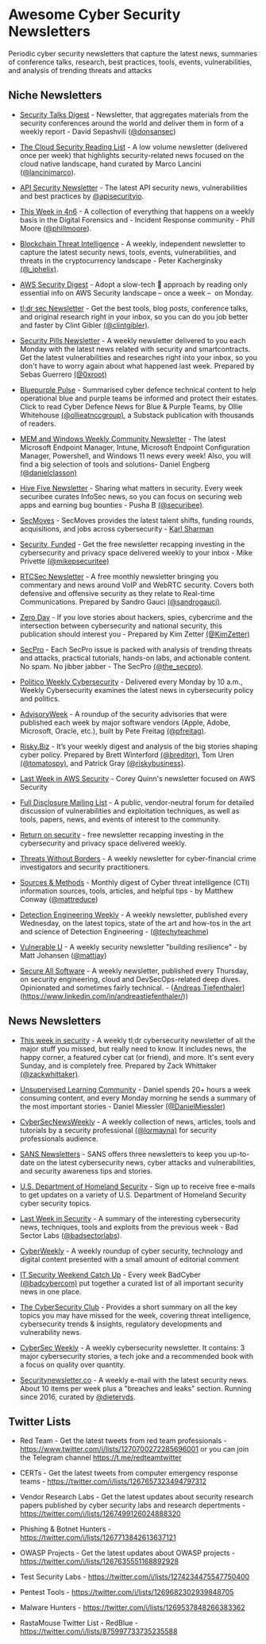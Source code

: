 # Awesome Cyber Security Newsletters

Periodic cyber security newsletters that capture the latest news, summaries of conference talks, research, best practices, tools, events, vulnerabilities, and analysis of trending threats and attacks

## Niche Newsletters 
- [Security Talks Digest](https://talks.donsan.org) - Newsletter, that aggregates materials from the security conferences around the world and deliver them in form of a weekly report - David Sepashvili ([@donsansec](https://twitter.com/donsansec))

- [The Cloud Security Reading List](https://cloudseclist.com/) - A low volume newsletter (delivered once per week) that highlights security-related news focused on the cloud native landscape, hand curated by Marco Lancini ([@lancinimarco](https://twitter.com/lancinimarco)).

- [API Security Newsletter](https://apisecurity.io/) - The latest API security news, vulnerabilities and best practices by [@apisecurityio](https://twitter.com/apisecurityio).

- [This Week in 4n6](https://thisweekin4n6.com/) - A collection of everything that happens on a weekly basis in the Digital Forensics and - Incident Response community - Phill Moore ([@phillmoore](https://twitter.com/phillmoore)).

- [Blockchain Threat Intelligence](https://www.blockthreat.io/) - A weekly, independent newsletter to capture the latest security news, tools, events, vulnerabilities, and threats in the cryptocurrency landscape - Peter Kacherginsky [(@\_iphelix)](https://twitter.com/_iphelix).

- [AWS Security Digest](https://asd.zoph.io) - Adopt a slow-tech 🐌 approach by reading only essential info on AWS Security landscape – once a week –  on Monday.

- [tl;dr sec Newsletter](https://tldrsec.com/) - Get the best tools, blog posts, conference talks, and original research right in your inbox, so you can do you job better and faster by Clint Gibler [(@clintgibler)](https://twitter.com/clintgibler).

- [Security Pills Newsletter](https://securitypills.news) - A weekly newsletter delivered to you each Monday with the latest news related with security and smartcontracts. Get the latest vulnerabilities and researches right into your inbox, so you don't have to worry again about what happened last week. Prepared by Sebas Guerrero [(@0xroot)](https://twitter.com/0xroot)

- [Bluepurple Pulse](https://bluepurple.substack.com/) - Summarised cyber defence technical content to help operational blue and purple teams be informed and protect their estates. Click to read Cyber Defence News for Blue & Purple Teams, by Ollie Whitehouse [(@ollieatnccgroup)](https://twitter.com/ollieatnccgroup), a Substack publication with thousands of readers.

- [MEM and Windows Weekly Community Newsletter](https://www.danielengberg.com/category/newsletter/) - The latest Microsoft Endpoint Manager, Intune, Microsoft Endpoint Configuration Manager, Powershell, and Windows 11 news every week! Also, you will find a big selection of tools and solutions-  Daniel Engberg [(@danielclasson)](https://twitter.com/danielclasson)

- [Hive Five Newsletter](https://securib.ee/newsletter/) - Sharing what matters in security. Every week securibee curates InfoSec news, so you can focus on securing web apps and earning bug bounties - Pusha B [(@securibee)](https://twitter.com/securibee).

- [SecMoves](https://www.linkedin.com/newsletters/secmoves-6890336717535006720/) - SecMoves provides the latest talent shifts, funding rounds, acquisitions, and jobs across cybersecurity - [Karl Sharman](https://www.linkedin.com/in/karl-sharmancybersecurity/)

- [Security, Funded](https://www.returnonsecurity.com/) - Get the free newsletter recapping investing in the cybersecurity and privacy space delivered weekly to your inbox - Mike Privette [(@mikepsecuritee)](https://twitter.com/mikepsecuritee)

- [RTCSec Newsletter](https://www.rtcsec.com/newsletter/) - A free monthly newsletter bringing you commentary and news around VoIP and WebRTC security. Covers both defensive and offensive security as they relate to Real-time Communications. Prepared by Sandro Gauci [(@sandrogauci)](https://twitter.com/sandrogauci).

- [Zero Day](https://zetter.substack.com) - If you love stories about hackers, spies, cybercrime and the intersection between cybersecurity and national security, this publication should interest you - Prepared by Kim Zetter [(@KimZetter)](https://twitter.com/KimZetter)

- [SecPro](https://security.packt.com/) - Each SecPro issue is packed with analysis of trending threats and attacks, practical tutorials, hands-on labs, and actionable content. No spam. No jibber jabber - The SecPro [(@the_secpro)](https://twitter.com/the_secpro).

- [Politico Weekly Cybersecurity](https://www.politico.com/newsletters/weekly-cybersecurity) - Delivered every Monday by 10 a.m., Weekly Cybersecurity examines the latest news in cybersecurity policy and politics. 

- [AdvisoryWeek](https://advisoryweek.com/) - A roundup of the security advisories that were published each week by major software vendors (Apple, Adobe, Microsoft, Oracle, etc.), built by Pete Freitag [(@pfreitag)](https://twitter.com/pfreitag).

- [Risky.Biz](https://srslyriskybiz.substack.com/subscribe) - It’s your weekly digest and analysis of the big stories shaping cyber policy. Prepared by Brett Winterford [(@breditor)](https://twitter.com/breditor), Tom Uren [(@tomatospy)](https://twitter.com/tomatospy), and Patrick Gray [(@riskybusiness)](https://twitter.com/riskybusiness).

- [Last Week in AWS Security](https://www.lastweekinaws.com/newsletter/) - Corey Quinn's newsletter focused on AWS Security

- [Full Disclosure Mailing List](https://seclists.org/fulldisclosure/) - A public, vendor-neutral forum for detailed discussion of vulnerabilities and exploitation techniques, as well as tools, papers, news, and events of interest to the community.

- [Return on security](https://www.returnonsecurity.com/) - free newsletter recapping investing in the cybersecurity and privacy space delivered weekly.

- [Threats Without Borders](https://cyficrime.substack.com/) - A weekly newsletter for cyber-financial crime investigators and security practitioners.

- [Sources & Methods](https://sourcesmethods.com/) - Monthly digest of Cyber threat intelligence (CTI) information sources, tools, articles, and helpful tips - by Matthew Conway ([@mattreduce](https://mastodon.social/@mattreduce))

- [Detection Engineering Weekly](https://detectionengineering.net/) - A weekly newsletter, published every Wednesday, on the latest topics, state of the art and how-tos in the art and science of Detection Engineering - ([@techyteachme](https://twitter.com/techyteachme))

- [Vulnerable U](https://vulnu.mattjay.com/) - A weekly security newsletter "building resilience" - by Matt Johansen ([@mattjay](https://twitter.com/mattjay))

- [Secure All Software](https://www.secureallsoftware.com/) - A weekly newsletter, published every Thursday, on security engineering, cloud and DevSecOps-related deep dives. Opinionated and sometimes fairly technical. - ([Andreas Tiefenthaler]([https://twitter.com/techyteachme)](https://www.linkedin.com/in/andreastiefenthaler/))
  
## News Newsletters 

- [This week in security](https://this.weekinsecurity.com/) - A weekly tl;dr cybersecurity newsletter of all the major stuff you missed, but really need to know. It includes news, the happy corner, a featured cyber cat (or friend), and more. It's sent every Sunday, and is completely free. Prepared by Zack Whittaker [(@zackwhittaker)](https://twitter.com/zackwhittaker).

- [Unsupervised Learning Community](https://danielmiessler.com/newsletter/) - Daniel spends 20+ hours a week consuming content, and every Monday morning he sends a summary of the most important stories - Daniel Miessler [(@DanielMiessler)](https://twitter.com/DanielMiessler)

- [CyberSecNewsWeekly](https://buttondown.email/CybersecNewsWeekly) - A weekly collection of news, articles, tools and tutorials by a security professional [(@lormayna)](https://twitter.com/lormayna) for security professionals audience.

- [SANS Newsletters](https://www.sans.org/newsletters/) - SANS offers three newsletters to keep you up-to-date on the latest cybersecurity news, cyber attacks and vulnerabilities, and security awareness tips and stories.

- [U.S. Department of Homeland Security](https://public.govdelivery.com/accounts/USDHS/subscriber/new) - Sign up to receive free e-mails to get updates on a variety of U.S. Department of Homeland Security cyber security topics.

- [Last Week in Security](https://blog.badsectorlabs.com) - A summary of the interesting cybersecurity news, techniques, tools and exploits from the previous week -  Bad Sector Labs ([@badsectorlabs](https://twitter.com/badsectorlabs)).

- [CyberWeekly](https://cyberweekly.substack.com/) - A weekly roundup of cyber security, technology and digital content presented with a small amount of editorial comment

- [IT Security Weekend Catch Up](https://badcyber.com/) - Every week BadCyber [(@badcybercom)](https://twitter.com/badcybercom) put together a curated list of all important security news in one place.

- [The CyberSecurity Club](https://thecybersecurity.club/) - Provides a short summary on all the key topics you may have missed for the week, covering threat intelligence, cybersecurity trends & insights, regulatory developments and vulnerability news. 

- [CyberSec Weekly](https://cybersecweekly.com/) - A weekly cybersecurity newsletter. It contains: 3 major cybersecurity stories, a tech joke and a recommended book with a focus on quality over quantity.

- [Securitynewsletter.co](https://securitynewsletter.co) - A weekly e-mail with the latest security news. About 10 items per week plus a "breaches and leaks" section. Running since 2016, curated by [@dietervds](https://twitter.com/dietervds).

## Twitter Lists

- Red Team - Get the latest tweets from red team professionals - https://www.twitter.com/i/lists/1270700272285696001 or you can join the Telegram channel https://t.me/redteamtwitter

- CERTs - Get the latest tweets from computer emergency response teams - https://twitter.com/i/lists/1267657323494797312

- Vendor Research Labs - Get the latest updates about security research papers published by cyber security labs and research depertments - https://twitter.com/i/lists/1267499126024888320

- Phishing & Botnet Hunters - https://twitter.com/i/lists/1267713842613637121

- OWASP Projects - Get the latest updates about OWASP projects - https://twitter.com/i/lists/1267635551168892928

- Test Security Labs - https://twitter.com/i/lists/1274234475547750400

- Pentest Tools - https://twitter.com/i/lists/1269682302939848705

- Malware Hunters - https://twitter.com/i/lists/1269537848266383362

- RastaMouse Twitter List - RedBlue - https://twitter.com/i/lists/875997733735235588

